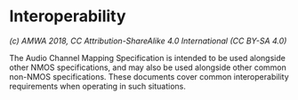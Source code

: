 # Interoperability

_(c) AMWA 2018, CC Attribution-ShareAlike 4.0 International (CC BY-SA 4.0)_

The Audio Channel Mapping Specification is intended to be used alongside other NMOS specifications, and may also be used alongside other common non-NMOS specifications. These documents cover common interoperability requirements when operating in such situations.
